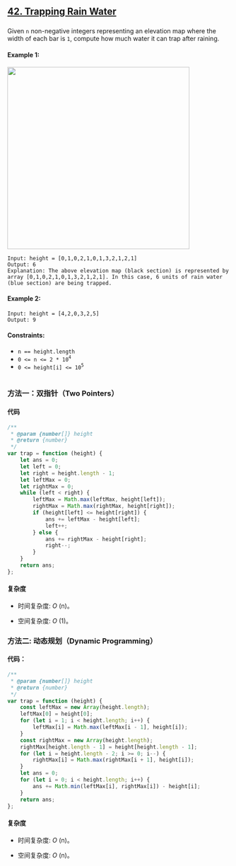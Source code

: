 ## [42. Trapping Rain Water](https://leetcode.com/problems/trapping-rain-water/)

###

Given `n` non-negative integers representing an elevation map where the width of each bar is `1`, compute how much water it can trap after raining.

#### Example 1:

<img src="https://assets.leetcode.com/uploads/2018/10/22/rainwatertrap.png" width="412" />

```
Input: height = [0,1,0,2,1,0,1,3,2,1,2,1]
Output: 6
Explanation: The above elevation map (black section) is represented by array [0,1,0,2,1,0,1,3,2,1,2,1]. In this case, 6 units of rain water (blue section) are being trapped.
```

#### Example 2:

```
Input: height = [4,2,0,3,2,5]
Output: 9
```

#### Constraints:

-   `n == height.length`
-   `0 <= n <= 2 * 10`<sup>`4`</sup>
-   `0 <= height[i] <= 10`<sup>`5`</sup>

#

### 方法一：双指针（Two Pointers）

#### 代码

```javascript
/**
 * @param {number[]} height
 * @return {number}
 */
var trap = function (height) {
    let ans = 0;
    let left = 0;
    let right = height.length - 1;
    let leftMax = 0;
    let rightMax = 0;
    while (left < right) {
        leftMax = Math.max(leftMax, height[left]);
        rightMax = Math.max(rightMax, height[right]);
        if (height[left] <= height[right]) {
            ans += leftMax - height[left];
            left++;
        } else {
            ans += rightMax - height[right];
            right--;
        }
    }
    return ans;
};
```

#### 复杂度

-   时间复杂度: _O_ (n)。

-   空间复杂度: _O_ (1)。

### 方法二: 动态规划（Dynamic Programming）

#### 代码：

```javascript
/**
 * @param {number[]} height
 * @return {number}
 */
var trap = function (height) {
    const leftMax = new Array(height.length);
    leftMax[0] = height[0];
    for (let i = 1; i < height.length; i++) {
        leftMax[i] = Math.max(leftMax[i - 1], height[i]);
    }
    const rightMax = new Array(height.length);
    rightMax[height.length - 1] = height[height.length - 1];
    for (let i = height.length - 2; i >= 0; i--) {
        rightMax[i] = Math.max(rightMax[i + 1], height[i]);
    }
    let ans = 0;
    for (let i = 0; i < height.length; i++) {
        ans += Math.min(leftMax[i], rightMax[i]) - height[i];
    }
    return ans;
};
```

#### 复杂度

-   时间复杂度: _O_ (n)。

-   空间复杂度: _O_ (n)。
